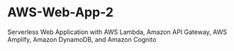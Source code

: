 # AWS-Web-App-2
Serverless Web Application with AWS Lambda, Amazon API Gateway, AWS Amplify, Amazon DynamoDB, and Amazon Cognito
